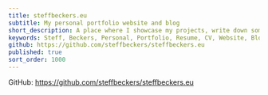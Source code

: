 ```yaml
---
title: steffbeckers.eu
subtitle: My personal portfolio website and blog
short_description: A place where I showcase my projects, write down some dev notes and scripts in the blog. Who am I? Which skills and experience do I have? Happens to be this website as well.
keywords: Steff, Beckers, Personal, Portfolio, Resume, CV, Website, Blog, steffbeckers.eu, Vue, Nuxt
github: https://github.com/steffbeckers/steffbeckers.eu
published: true
sort_order: 1000
---
```


GitHub: https://github.com/steffbeckers/steffbeckers.eu
